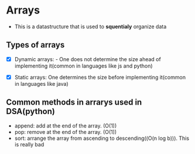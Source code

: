 # Arrays
- This is a datastructure that is used to **squentialy** organize data

## Types of arrays
- [x] Dynamic arrays: - One does not determine the size ahead of implementing it(common in languages like js and python)
- [x] Static arrays: One determines the size before implementing it(common in languages like java)


## Common methods in arrarys used in DSA(python)
- append: add at the end of the array. (O(1))
- pop: remove at the end of the array. (O(1))
- sort: arrange the array from ascending to descending((O(n log b))). This is really bad

